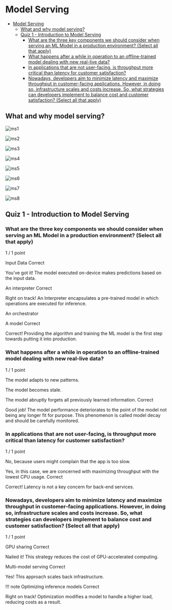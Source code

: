 # Model Serving

- [Model Serving](#model-serving)
  - [What and why model serving?](#what-and-why-model-serving)
  - [Quiz 1 - Introduction to Model Serving](#quiz-1---introduction-to-model-serving)
    - [What are the three key components we should consider when serving an ML Model in a production environment? (Select all that apply)](#what-are-the-three-key-components-we-should-consider-when-serving-an-ml-model-in-a-production-environment-select-all-that-apply)
    - [What happens after a while in operation to an offline-trained model dealing with new real-live data?](#what-happens-after-a-while-in-operation-to-an-offline-trained-model-dealing-with-new-real-live-data)
    - [In applications that are not user-facing, is throughput more critical than latency for customer satisfaction?](#in-applications-that-are-not-user-facing-is-throughput-more-critical-than-latency-for-customer-satisfaction)
    - [Nowadays, developers aim to minimize latency and maximize throughput in customer-facing applications. However, in doing so, infrastructure scales and costs increase. So, what strategies can developers implement to balance cost and customer satisfaction? (Select all that apply)](#nowadays-developers-aim-to-minimize-latency-and-maximize-throughput-in-customer-facing-applications-however-in-doing-so-infrastructure-scales-and-costs-increase-so-what-strategies-can-developers-implement-to-balance-cost-and-customer-satisfaction-select-all-that-apply)

## What and why model serving?

![ms1](https://i.imgur.com/Ldu3JqP.png)

![ms2](https://i.imgur.com/7coZ5ik.png)

![ms3](https://i.imgur.com/CwtLs28.png)

![ms4](https://i.imgur.com/SoisoVd.png)

![ms5](https://i.imgur.com/Mgsav7v.png)

![ms6](https://i.imgur.com/gWyL3wO.png)

![ms7](https://i.imgur.com/89H0ZoQ.png)

![ms8](https://i.imgur.com/jtDfgSe.png)

## Quiz 1 - Introduction to Model Serving

### What are the three key components we should consider when serving an ML Model in a production environment? (Select all that apply)
1 / 1 point

Input Data
Correct

You’ve got it!  The model executed on-device makes predictions based on the input data.

An interpreter
Correct

Right on track! An Interpreter encapsulates a pre-trained model in which operations are executed for inference.

An orchestrator

A model
Correct

Correct! Providing the algorithm and training the ML model is the first step towards putting it into production.

### What happens after a while in operation to an offline-trained model dealing with new real-live data?
1 / 1 point

The model adapts to new patterns.

The model becomes stale.

The model abruptly forgets all previously learned information.
Correct

Good job!  The model performance deteriorates to the point of the model not being any longer fit for purpose. This phenomenon is called model decay and should be carefully monitored.

### In applications that are not user-facing, is throughput more critical than latency for customer satisfaction?
1 / 1 point

No, because users might complain that the app is too slow.

Yes, in this case, we are concerned with maximizing throughput with the lowest CPU usage.
Correct

Correct! Latency is not a key concern for back-end services.

### Nowadays, developers aim to minimize latency and maximize throughput in customer-facing applications. However, in doing so, infrastructure scales and costs increase. So, what strategies can developers implement to balance cost and customer satisfaction? (Select all that apply)
1 / 1 point

GPU sharing
Correct

Nailed it! This strategy reduces the cost of GPU-accelerated computing.

Multi-model serving
Correct

Yes! This approach scales back infrastructure.

!!! note Optimizing inference models
Correct

Right on track! Optimization modifies a model to handle a higher load, reducing costs as a result.